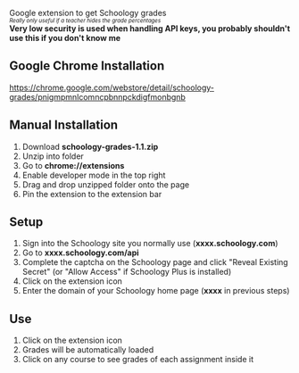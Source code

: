 Google extension to get Schoology grades  
<sup><sub>_Really only useful if a teacher hides the grade percentages_</sub></sup>  
**Very low security is used when handling API keys, you probably shouldn't use this if you don't know me**

## Google Chrome Installation
https://chrome.google.com/webstore/detail/schoology-grades/pnigmpmnlcomncpbnnpckdigfmonbgnb

## Manual Installation
1) Download **schoology-grades-1.1.zip**
2) Unzip into folder
3) Go to **chrome://extensions**
4) Enable developer mode in the top right
5) Drag and drop unzipped folder onto the page
6) Pin the extension to the extension bar

## Setup
1) Sign into the Schoology site you normally use (**xxxx.schoology.com**)
2) Go to **xxxx.schoology.com/api**
3) Complete the captcha on the Schoology page and click "Reveal Existing Secret" (or "Allow Access" if Schoology Plus is installed)
4) Click on the extension icon
5) Enter the domain of your Schoology home page (**xxxx** in previous steps)

## Use
1) Click on the extension icon
2) Grades will be automatically loaded
3) Click on any course to see grades of each assignment inside it

